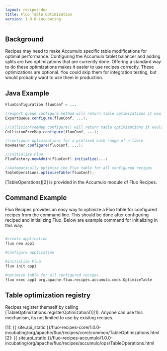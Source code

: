 ```yaml
---
layout: recipes-doc
title: Fluo Table Optimization
version: 1.0.0-incubating
---
```

## Background

Recipes may need to make Accumulo specific table modifications for optimal
performance.  Configuring the Accumulo tablet balancer and adding splits are
two optimizations that are currently done.  Offering a standard way to do these
optimizations makes it easier to use recipes correctly.  These optimizations
are optional.  You could skip them for integration testing, but would probably
want to use them in production.

## Java Example

```java
FluoConfiguration fluoConf = ...

//export queue configure method will return table optimizations it would like made
ExportQueue.configure(fluoConf, ...);

//CollisionFreeMap.configure() will return table optimizations it would like made
CollisionFreeMap.configure(fluoConf, ...);

//configure optimizations for a prefixed hash range of a table
RowHasher.configure(fluoConf, ...);

//initialize Fluo
FluoFactory.newAdmin(fluoConf).initialize(...)

//Automatically optimize the Fluo table for all configured recipes
TableOperations.optimizeTable(fluoConf);
```

[TableOperations][2] is provided in the Accumulo module of Fluo Recipes.

## Command Example

Fluo Recipes provides an easy way to optimize a Fluo table for configured
recipes from the command line.  This should be done after configuring reciped
and initializing Fluo.  Below are example command for initializing in this way.

```bash

#create application 
fluo new app1

#configure application

#initialize Fluo
fluo init app1

#optimize table for all configured recipes
fluo exec app1 org.apache.fluo.recipes.accumulo.cmds.OptimizeTable
```

## Table optimization registry

Recipes register themself by calling [TableOptimizations.registerOptimization()][1].  Anyone can use
this mechanism, its not limited to use by exisitng recipes.

[1]: {{ site.api_static }}/fluo-recipes-core/1.0.0-incubating/org/apache/fluo/recipes/core/common/TableOptimizations.html
[2]: {{ site.api_static }}/fluo-recipes-accumulo/1.0.0-incubating/org/apache/fluo/recipes/accumulo/ops/TableOperations.html
